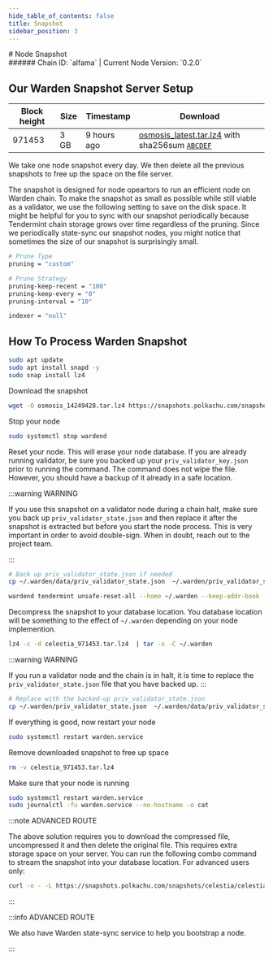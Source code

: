 ```yaml
---
hide_table_of_contents: false
title: Snapshot
sidebar_position: 3
---
```


<div class="h1-with-icon icon-warden">
# Node Snapshot
</div>
###### Chain ID: `alfama` | Current Node Version: `0.2.0`

## Our Warden Snapshot Server Setup

| Block height | Size | Timestamp | Download                                                                                         |
|--------------|------|-----------|--------------------------------------------------------------------------------------------------|
| 971453       | 3 GB |9 hours ago| [osmosis_latest.tar.lz4](https://google.com) with sha256sum [`ABCDEF`](https://google.com)       |


We take one node snapshot every day. We then delete all the previous snapshots to free up the space on the file server.

The snapshot is designed for node opeartors to run an efficient node on Warden chain. To make the snapshot as small as possible while still viable as a validator, we use the following setting to save on the disk space. It might be helpful for you to sync with our snapshot periodically because Tendermint chain storage grows over time regardless of the pruning. Since we periodically state-sync our snapshot nodes, you might notice that sometimes the size of our snapshot is surprisingly small.

```bash title="app.toml"
# Prune Type
pruning = "custom"

# Prune Strategy
pruning-keep-recent = "100"
pruning-keep-every = "0"
pruning-interval = "10"
```

```bash title="config.toml"
indexer = "null"
```

## How To Process Warden Snapshot
```bash
sudo apt update
sudo apt install snapd -y
sudo snap install lz4
```
Download the snapshot
```bash
wget -O osmosis_14249428.tar.lz4 https://snapshots.polkachu.com/snapshots/osmosis/osmosis_14249428.tar.lz4 --inet4-only
```
Stop your node
```bash
sudo systemctl stop wardend
```
Reset your node. This will erase your node database. If you are already running validator, be sure you backed up your `priv_validator_key.json` prior to running the command. The command does not wipe the file. However, you should have a backup of it already in a safe location.

:::warning WARNING

If you use this snapshot on a validator node during a chain halt, make sure you back up `priv_validator_state.json` and then replace it after the snapshot is extracted but before you start the node process. This is very important in order to avoid double-sign. When in doubt, reach out to the project team.

:::

```bash
# Back up priv_validator_state.json if needed
cp ~/.warden/data/priv_validator_state.json  ~/.warden/priv_validator_state.json

wardend tendermint unsafe-reset-all --home ~/.warden --keep-addr-book
```

Decompress the snapshot to your database location. You database location will be something to the effect of `~/.warden` depending on your node implemention.

```bash
lz4 -c -d celestia_971453.tar.lz4  | tar -x -C ~/.warden
```

:::warning WARNING

If you run a validator node and the chain is in halt, it is time to replace the `priv_validator_state.json` file that you have backed up.
:::

```bash
# Replace with the backed-up priv_validator_state.json
cp ~/.warden/priv_validator_state.json  ~/.warden/data/priv_validator_state.json
```

If everything is good, now restart your node

```bash
sudo systemctl restart warden.service
```

Remove downloaded snapshot to free up space

```bash
rm -v celestia_971453.tar.lz4
```

Make sure that your node is running

```bash
sudo systemctl restart warden.service
sudo journalctl -fu warden.service --no-hostname -o cat
```

:::note ADVANCED ROUTE

The above solution requires you to download the compressed file, uncompressed it and then delete the original file. This requires extra storage space on your server. You can run the following combo command to stream the snapshot into your database location. For advanced users only:
```bash
curl -o - -L https://snapshots.polkachu.com/snapshots/celestia/celestia_971453.tar.lz4 | lz4 -c -d - | tar -x -C ~/.warden
```

:::


:::info ADVANCED ROUTE

We also have Warden state-sync service to help you bootstrap a node.

:::